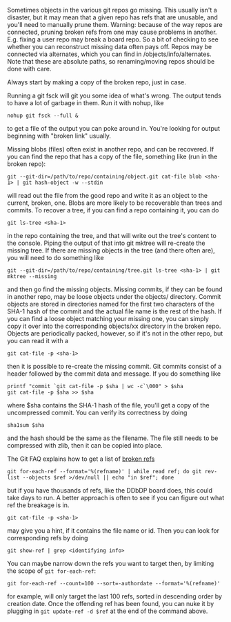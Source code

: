 Sometimes objects in the various git repos go missing. This usually isn't a disaster, but it may mean that a given repo has refs that are unusable, and you'll need to manually prune them. Warning: because of the way repos are connected, pruning broken refs from one may cause problems in another. E.g. fixing a user repo may break a board repo. So a bit of checking to see whether you can reconstruct missing data often pays off. Repos may be connected via alternates, which you can find in <repo>/objects/info/alternates. Note that these are absolute paths, so renaming/moving repos should be done with care.

Always start by making a copy of the broken repo, just in case.

Running a git fsck will git you some idea of what's wrong. The output tends to have a lot of garbage in them. Run it with nohup, like

    nohup git fsck --full & 

to get a file of the output you can poke around in. You're looking for output beginning with "broken link" usually.

Missing blobs (files) often exist in another repo, and can be recovered. If you can find the repo that has a copy of the file, something like (run in the broken repo):

    git --git-dir=/path/to/repo/containing/object.git cat-file blob <sha-1> | git hash-object -w --stdin

will read out the file from the good repo and write it as an object to the current, broken, one. Blobs are more likely to be recoverable than trees and commits. To recover a tree, if you can find a repo containing it, you can do 

    git ls-tree <sha-1>

in the repo containing the tree, and that will write out the tree's content to the console. Piping the output of that into git mktree will re-create the missing tree. If there are missing objects in the tree (and there often are), you will need to do something like

    git --git-dir=/path/to/repo/containing/tree.git ls-tree <sha-1> | git mktree --missing

and then go find the missing objects. Missing commits, if they can be found in another repo, may be loose objects under the objects/ directory. Commit objects are stored in directories named for the first two characters of the SHA-1 hash of the commit and the actual file name is the rest of the hash. If you can find a loose object matching your missing one, you can simply copy it over into the corresponding objects/xx directory in the broken repo. Objects are periodically packed, however, so if it's not in the other repo, but you can read it with a

    git cat-file -p <sha-1>

then it is possible to re-create the missing commit. Git commits consist of a header followed by the commit data and message. If you do something like 

    printf "commit `git cat-file -p $sha | wc -c`\000" > $sha
    git cat-file -p $sha >> $sha

where $sha contains the SHA-1 hash of the file, you'll get a copy of the uncompressed commit. You can verify its correctness by doing

    sha1sum $sha

and the hash should be the same as the filename. The file still needs to be compressed with zlib, then it can be copied into place.

The Git FAQ explains how to get a list of [broken refs](https://git.wiki.kernel.org/index.php/GitFaq#How_to_remove_all_broken_refs_from_a_repository.3F)

    git for-each-ref --format='%(refname)' | while read ref; do git rev-list --objects $ref >/dev/null || echo "in $ref"; done

but if you have thousands of refs, like the DDbDP board does, this could take days to run. A better approach is often to see if you can figure out what ref the breakage is in. 

    git cat-file -p <sha-1> 
  
may give you a hint, if it contains the file name or id. Then you can look for corresponding refs by doing

    git show-ref | grep <identifying info>

You can maybe narrow down the refs you want to target then, by limiting the scope of `git for-each-ref`:

    git for-each-ref --count=100 --sort=-authordate --format='%(refname)'
    
for example, will only target the last 100 refs, sorted in descending order by creation date. Once the offending ref has been found, you can nuke it by plugging in `git update-ref -d $ref` at the end of the command above.

